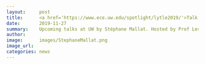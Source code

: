 ```yaml
---
layout:     post
title:      <a href='https://www.ece.uw.edu/spotlight/lytle2019/'>Talk Announcement</a>
date:       2019-11-27
summary:    Upcoming talks at UW by Stéphane Mallat. Hosted by Prof Les Atlas and PI Maryam Fazel, Stéphane will be visiting on Tuesday December 3rd. During his visit, Stéphane will give two talks. The first talk is the ECE colloquium titled Interpretable Deep Networks for Classification, Generation and Physics. The second talk is the ECE Lytle Lecture titled Mathematical Mysteries of Deep Neural Networks. Details can be found <a href='https://www.ece.uw.edu/lytle-lecture-series/'>here</a>. 
author:     
image:      images/StephaneMallat.png
image_url:  
categories: news
---
```

